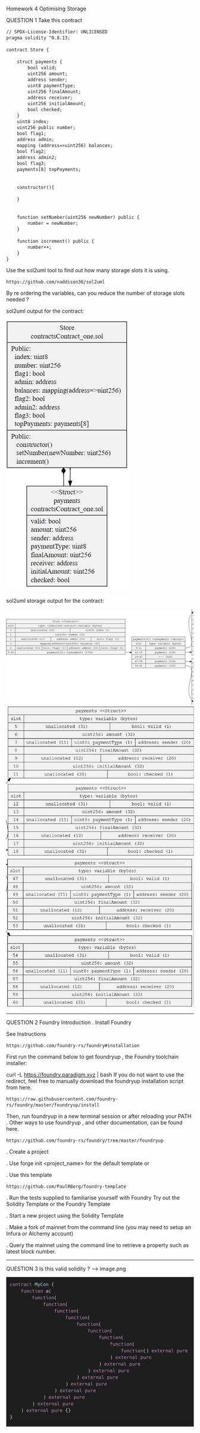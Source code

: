 Homework 4
Optimising Storage

QUESTION 1
Take this contract

    // SPDX-License-Identifier: UNLICENSED
    pragma solidity ^0.8.13;

    contract Store {

        struct payments {
            bool valid;
            uint256 amount;
            address sender;
            uint8 paymentType;
            uint256 finalAmount;
            address receiver;
            uint256 initialAmount;
            bool checked;
        }
        uint8 index;
        uint256 public number;
        bool flag1;
        address admin;
        mapping (address=>uint256) balances;
        bool flag2;
        address admin2;
        bool flag3;
        payments[8] topPayments;


        constructor(){

        }


        function setNumber(uint256 newNumber) public {
            number = newNumber;
        }

        function increment() public {
            number++;
        }
    }

Use the sol2uml tool to find out how many storage slots it is
using.

    https://github.com/naddison36/sol2uml

By re ordering the variables, can you reduce the number of
storage slots needed ?

sol2uml output for the contract:

![UML Image](./uml.JPG)

sol2uml storage output for the contract:

![Storage Image](./storage1.JPG)
![Storage Image](./storage2.JPG)
![Storage Image](./storage3.JPG)

---

QUESTION 2
Foundry Introduction
. Install Foundry

See Instructions

    https://github.com/foundry-rs/foundry#installation

First run the command below to get foundryup , the
Foundry toolchain installer:

curl -L https://foundry.paradigm.xyz | bash
If you do not want to use the redirect, feel free to
manually download the foundryup installation script
from here.

    https://raw.githubusercontent.com/foundry-rs/foundry/master/foundryup/install

Then, run foundryup in a new terminal session or after
reloading your PATH .
Other ways to use foundryup , and other documentation,
can be found here.

    https://github.com/foundry-rs/foundry/tree/master/foundryup

. Create a project

. Use forge init <project_name> for the default
template or

. Use this template

    https://github.com/PaulRBerg/foundry-template

. Run the tests supplied to familiarise yourself with
Foundry
Try out the Solidity Template or the Foundry Template

. Start a new project using the Solidity Template

. Make a fork of mainnet from the command line (you may
need to setup an Infura or Alchemy account)

. Query the mainnet using the command line to retrieve a
property such as latest block number.

---

QUESTION 3
Is this valid solidity ?
--> image.png

![Valid Code Or Not](./image.JPG)
